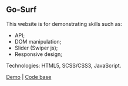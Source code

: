 ## Go-Surf

This website is for demonstrating skills such as:

- API;
- DOM manipulation;
- Slider (Swiper js);
- Responsive design;

Technologies: HTML5, SCSS/CSS3, JavaScript.

[Demo](https://vl-shevchenko.github.io/gosurf/) |
[Code base](https://github.com/vl-shevchenko/go-surf)
